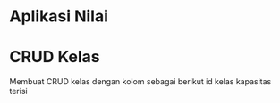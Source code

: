 # Aplikasi Nilai
# CRUD Kelas
Membuat CRUD kelas dengan kolom sebagai berikut
id
kelas
kapasitas
terisi